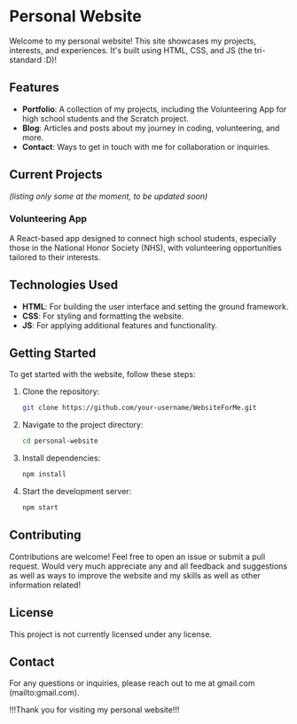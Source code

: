 # Personal Website

Welcome to my personal website! This site showcases my projects, interests, and experiences. It's built using HTML, CSS, and JS (the tri-standard :D)!

## Features

- **Portfolio**: A collection of my projects, including the Volunteering App for high school students and the Scratch project.
- **Blog**: Articles and posts about my journey in coding, volunteering, and more.
- **Contact**: Ways to get in touch with me for collaboration or inquiries.

## Current Projects 
*(listing only some at the moment, to be updated soon)*

### Volunteering App
A React-based app designed to connect high school students, especially those in the National Honor Society (NHS), with volunteering opportunities tailored to their interests.

## Technologies Used

- **HTML**: For building the user interface and setting the ground framework. 
- **CSS**: For styling and formatting the website. 
- **JS**: For applying additional features and functionality. 

## Getting Started

To get started with the website, follow these steps:

1. Clone the repository:
   ```bash
   git clone https://github.com/your-username/WebsiteForMe.git
   ```
2. Navigate to the project directory:
   ```bash
   cd personal-website
   ```
3. Install dependencies:
   ```bash
   npm install
   ```
4. Start the development server:
   ```bash
   npm start
   ```

## Contributing

Contributions are welcome! Feel free to open an issue or submit a pull request. Would very much appreciate any and all feedback and suggestions as well as ways to improve the website and my skills as well as other information related! 

## License

This project is not currently licensed under any license.

## Contact

For any questions or inquiries, please reach out to me at gmail.com (mailto:gmail.com).

!!!Thank you for visiting my personal website!!!
